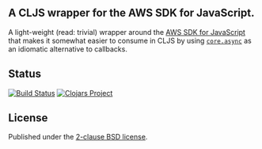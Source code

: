 ## A CLJS wrapper for the AWS SDK for JavaScript.

A light-weight (read: trivial) wrapper around the [AWS SDK for
JavaScript][awssdkjs] that makes it somewhat easier to consume in CLJS by using
[`core.async`][coreasync] as an idiomatic alternative to callbacks.

## Status

[![Build Status](https://travis-ci.org/sinistral/aws-sdk-cljs.svg?branch=master)](https://travis-ci.org/sinistral/aws-sdk-cljs)
[![Clojars Project](https://img.shields.io/clojars/v/sinistral/aws-sdk-cljs.svg)](https://clojars.org/sinistral/aws-sdk-cljs)

## License

Published under the [2-clause BSD license][license].

[awssdkjs]: https://github.com/aws/aws-sdk-js
[coreasync]: https://github.com/clojure/core.async
[license]: https://opensource.org/licenses/BSD-2-Clause
